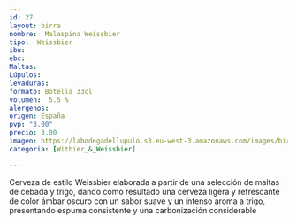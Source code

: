 ```yaml
---
id: 27
layout: birra
nombre:  Malaspina Weissbier
tipo:  Weissbier
ibu: 
ebc:
Maltas:
Lúpulos:
levaduras: 
formato: Botella 33cl
volumen:  5.5 %
alergenos: 
origen: España
pvp: "3.00"
precio: 3.00
imagen: https://labodegadellupulo.s3.eu-west-3.amazonaws.com/images/birras/malaspina.jpg
categoria: [Witbier_&_Weissbier]

---
```

Cerveza de estilo Weissbier elaborada a partir de una selección de maltas de cebada y trigo, dando como resultado una cerveza ligera y refrescante de color ámbar oscuro con un sabor suave y un intenso aroma a trigo, presentando espuma consistente y una carbonización considerable




